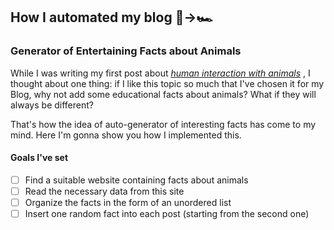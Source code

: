 ## How I automated my blog 📝→🏎️
### Generator of Entertaining Facts about Animals
While I was writing my first post about [*human interaction with animals*](https://github.com/23W-GBAC/NastLenBlog/blob/main/First_Post.md) , I thought about one thing: if I like this topic so much that I've chosen it for my Blog, why not add some educational facts about animals? What if they will always be different?

That's how the idea of auto-generator of interesting facts has come to my mind. Here I'm gonna show you how I implemented this.

#### Goals I've set

- [ ] Find a suitable website containing facts about animals
- [ ] Read the necessary data from this site
- [ ] Organize the facts in the form of an unordered list
- [ ] Insert one random fact into each post (starting from the second one)
